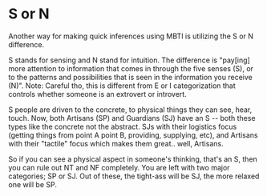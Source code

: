 # S or N

Another way for making quick inferences using MBTI is utilizing the S or N difference.

S stands for sensing and N stand for intuition. The difference is "pay[ing] more attention to information that comes in through the five senses (S), or to the patterns and possibilities that is seen in the information you receive (N)". Note: Careful tho, this is different from E or I categorization that controls whether someone is an extrovert or introvert.

S people are driven to the concrete, to physical things they can see, hear, touch. Now, both Artisans (SP) and Guardians (SJ) have an S -- both these types like the concrete not the abstract. SJs with their logistics focus (getting things from point A point B, providing, supplying, etc), and Artisans with their "tactile" focus which makes them great.. well, Artisans.

So if you can see a physical aspect in someone's thinking, that's an S, then you can rule out NT and NF completely. You are left with two major categories; SP or SJ. Out of these, the tight-ass will be SJ, the more relaxed one will be SP.


